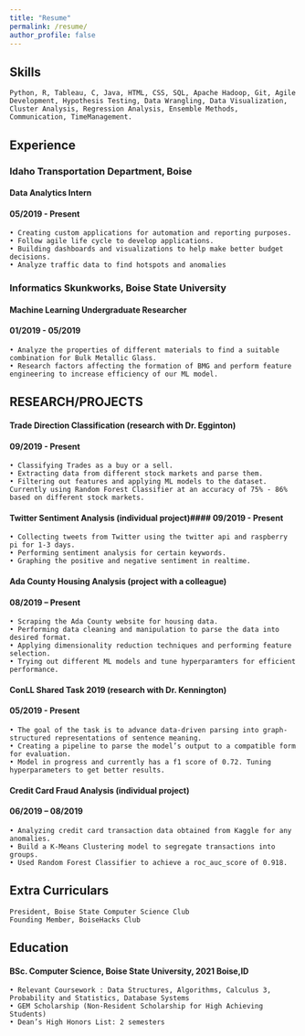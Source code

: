 ```yaml
---
title: "Resume"
permalink: /resume/
author_profile: false
---
```

## Skills
    Python, R, Tableau, C, Java, HTML, CSS, SQL, Apache Hadoop, Git, Agile Development, Hypothesis Testing, Data Wrangling, Data Visualization, Cluster Analysis, Regression Analysis, Ensemble Methods, Communication, TimeManagement.


## Experience
### Idaho Transportation Department, Boise     
#### Data Analytics Intern
#### 05/2019 - Present
    • Creating custom applications for automation and reporting purposes. 
    • Follow agile life cycle to develop applications.
    • Building dashboards and visualizations to help make better budget decisions.
    • Analyze traffic data to find hotspots and anomalies

### Informatics Skunkworks, Boise State University
#### Machine Learning Undergraduate Researcher
#### 01/2019 - 05/2019
    • Analyze the properties of different materials to find a suitable combination for Bulk Metallic Glass.
    • Research factors affecting the formation of BMG and perform feature engineering to increase efficiency of our ML model.


## RESEARCH/PROJECTS
#### Trade Direction Classification (research with Dr. Egginton)
#### 09/2019 - Present
    • Classifying Trades as a buy or a sell.
    • Extracting data from different stock markets and parse them.
    • Filtering out features and applying ML models to the dataset. Currently using Random Forest Classifier at an accuracy of 75% - 86% based on different stock markets. 

#### Twitter Sentiment Analysis (individual project)#### 09/2019 - Present                   
    • Collecting tweets from Twitter using the twitter api and raspberry pi for 1-3 days.
    • Performing sentiment analysis for certain keywords.
    • Graphing the positive and negative sentiment in realtime.

#### Ada County Housing Analysis (project with a colleague)
#### 08/2019 – Present
    • Scraping the Ada County website for housing data.
    • Performing data cleaning and manipulation to parse the data into desired format.
    • Applying dimensionality reduction techniques and performing feature selection.
    • Trying out different ML models and tune hyperparamters for efficient performance.

####  ConLL Shared Task 2019 (research with Dr. Kennington) 
#### 05/2019 - Present
    • The goal of the task is to advance data-driven parsing into graph-structured representations of sentence meaning.
    • Creating a pipeline to parse the model’s output to a compatible form for evaluation.
    • Model in progress and currently has a f1 score of 0.72. Tuning hyperparameters to get better results.

#### Credit Card Fraud Analysis (individual project)
#### 06/2019 – 08/2019
    • Analyzing credit card transaction data obtained from Kaggle for any anomalies.
    • Build a K-Means Clustering model to segregate transactions into groups.
    • Used Random Forest Classifier to achieve a roc_auc_score of 0.918.


## Extra Curriculars
    President, Boise State Computer Science Club
    Founding Member, BoiseHacks Club 


## Education
####  BSc. Computer Science, Boise State University, 2021 Boise,ID
    • Relevant Coursework : Data Structures, Algorithms, Calculus 3, Probability and Statistics, Database Systems
    • GEM Scholarship (Non-Resident Scholarship for High Achieving Students)
    • Dean’s High Honors List: 2 semesters
